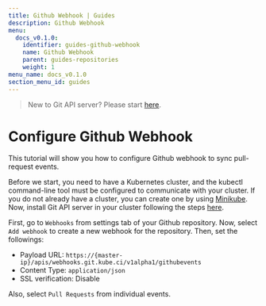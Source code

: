 ```yaml
---
title: Github Webhook | Guides
description: Github Webhook
menu:
  docs_v0.1.0:
    identifier: guides-github-webhook
    name: Github Webhook
    parent: guides-repositories
    weight: 1
menu_name: docs_v0.1.0
section_menu_id: guides
---
```


> New to Git API server? Please start [here](/docs/concepts/README.md).

# Configure Github Webhook

This tutorial will show you how to configure Github webhook to sync pull-request events.

Before we start, you need to have a Kubernetes cluster, and the kubectl command-line tool must be configured to communicate with your cluster. If you do not already have a cluster, you can create one by using [Minikube](https://github.com/kubernetes/minikube). Now, install Git API server in your cluster following the steps [here](/docs/setup/git-apiserver/install.md).

First, go to `Webhooks` from settings tab of your Github repository. Now, select `Add webhook` to create a new webhook for the repository. Then, set the followings:

- Payload URL: `https://{master-ip}/apis/webhooks.git.kube.ci/v1alpha1/githubevents`
- Content Type: `application/json`
- SSL verification: Disable

Also, select `Pull Requests` from individual events.